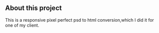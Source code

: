 ## About this project

This is a responsive pixel perfect psd to html conversion,which I did it for one of my client.
